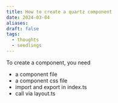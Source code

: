 ```yaml
---
title: How to create a quartz component
date: 2024-03-04
aliases: 
draft: false
tags:
  - thoughts
  - seedlings
---
```

To create a component, you need
- a component file
- a component css file
- import and export in index.ts
- call via layout.ts
